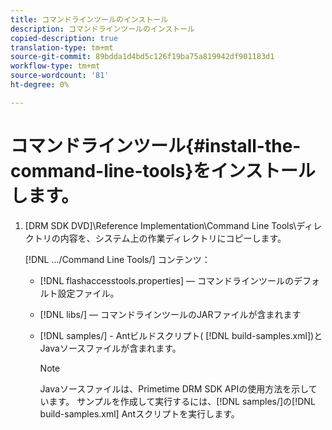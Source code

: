 ```yaml
---
title: コマンドラインツールのインストール
description: コマンドラインツールのインストール
copied-description: true
translation-type: tm+mt
source-git-commit: 89bdda1d4bd5c126f19ba75a819942df901183d1
workflow-type: tm+mt
source-wordcount: '81'
ht-degree: 0%

---
```



# コマンドラインツール{#install-the-command-line-tools}をインストールします。

1. [DRM SDK DVD]\Reference Implementation\Command Line Tools\ディレクトリの内容を、システム上の作業ディレクトリにコピーします。

   [!DNL .../Command Line Tools/] コンテンツ：

   * [!DNL flashaccesstools.properties]  — コマンドラインツールのデフォルト設定ファイル。
   * [!DNL libs/]  — コマンドラインツールのJARファイルが含まれます
   * [!DNL samples/] - Antビルドスクリプト(  [!DNL build-samples.xml])とJavaソースファイルが含まれます。

      >[!NOTE]
      >
      >Javaソースファイルは、Primetime DRM SDK APIの使用方法を示しています。 サンプルを作成して実行するには、[!DNL samples/]の[!DNL build-samples.xml] Antスクリプトを実行します。